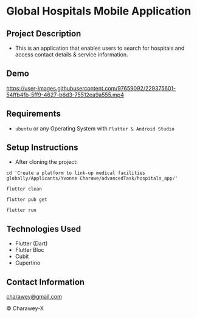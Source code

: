 # Global Hospitals Mobile Application

## Project Description
- This is an application that enables users to search for hospitals and access contact details & service information.

## Demo

https://user-images.githubusercontent.com/97659092/229375601-54ffb4fb-5ff9-4627-b6d3-75512ea9a555.mp4

## Requirements
- `ubuntu` or any Operating System with `Flutter & Android Studio`

## Setup Instructions
- After cloning the project:

```
cd 'Create a platform to link-up medical facilities globally/Applicants/Yvonne Charawe/advancedTask/hospitals_app/'

flutter clean

flutter pub get

flutter run
```


## Technologies Used
- Flutter (Dart)
- Flutter Bloc
- Cubit
- Cupertino


## Contact Information

<a href="mailto:charawey@gmail.com">charawey@gmail.com</a>



© Charawey-X
